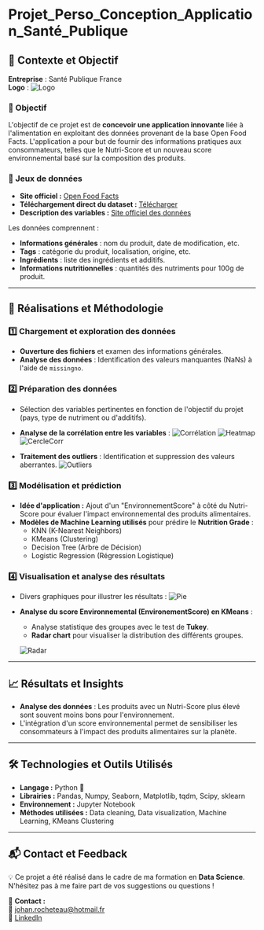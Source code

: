 # Projet_Perso_Conception_Application_Santé_Publique

## **📌 Contexte et Objectif**

**Entreprise** : Santé Publique France  
**Logo** : ![Logo](PhotosReadme/LogoP2.png)

### **🎯 Objectif**  
L'objectif de ce projet est de **concevoir une application innovante** liée à l'alimentation en exploitant des données provenant de la base Open Food Facts. L'application a pour but de fournir des informations pratiques aux consommateurs, telles que le Nutri-Score et un nouveau score environnemental basé sur la composition des produits.

### **📂 Jeux de données**  
- **Site officiel :** [Open Food Facts](https://world.openfoodfacts.org/)  
- **Téléchargement direct du dataset :** [Télécharger](https://s3-eu-west-1.amazonaws.com/static.oc-static.com/prod/courses/files/Parcours_data_scientist/Projet+-+Donn%C3%A9es+%C3%A9ducatives/Projet+Python_Dataset_Edstats_csv.zip)  
- **Description des variables :** [Site officiel des données](https://world.openfoodfacts.org/data/data-fields.txt)

Les données comprennent :
- **Informations générales** : nom du produit, date de modification, etc.
- **Tags** : catégorie du produit, localisation, origine, etc.
- **Ingrédients** : liste des ingrédients et additifs.
- **Informations nutritionnelles** : quantités des nutriments pour 100g de produit.

---

## **🚀 Réalisations et Méthodologie**

### **1️⃣ Chargement et exploration des données**
- **Ouverture des fichiers** et examen des informations générales.
- **Analyse des données** : Identification des valeurs manquantes (NaNs) à l'aide de `missingno`.
  
### **2️⃣ Préparation des données**
- Sélection des variables pertinentes en fonction de l'objectif du projet (pays, type de nutriment ou d'additifs).
- **Analyse de la corrélation entre les variables** :
  ![Corrélation](PhotosReadme/Correlation.png)
  ![Heatmap](PhotosReadme/Heatmap.png)
  ![CercleCorr](PhotosReadme/CercleCorr.png)

- **Traitement des outliers** : Identification et suppression des valeurs aberrantes.
  ![Outliers](PhotosReadme/Outliers.png)

### **3️⃣ Modélisation et prédiction**
- **Idée d'application :** Ajout d'un "EnvironnementScore" à côté du Nutri-Score pour évaluer l'impact environnemental des produits alimentaires.
- **Modèles de Machine Learning utilisés** pour prédire le **Nutrition Grade** :
  - KNN (K-Nearest Neighbors)
  - KMeans (Clustering)
  - Decision Tree (Arbre de Décision)
  - Logistic Regression (Régression Logistique)

### **4️⃣ Visualisation et analyse des résultats**
- Divers graphiques pour illustrer les résultats :
  ![Pie](PhotosReadme/Pie.png)

- **Analyse du score Environnemental (EnvironementScore) en KMeans** :
  - Analyse statistique des groupes avec le test de **Tukey**.
  - **Radar chart** pour visualiser la distribution des différents groupes.

  ![Radar](PhotosReadme/Radar.png)

---

## **📈 Résultats et Insights**

- **Analyse des données** : Les produits avec un Nutri-Score plus élevé sont souvent moins bons pour l'environnement.
- L'intégration d'un score environnemental permet de sensibiliser les consommateurs à l'impact des produits alimentaires sur la planète.

---

## **🛠️ Technologies et Outils Utilisés**

- **Langage :** Python 🐍
- **Librairies :** Pandas, Numpy, Seaborn, Matplotlib, tqdm, Scipy, sklearn
- **Environnement :** Jupyter Notebook
- **Méthodes utilisées :** Data cleaning, Data visualization, Machine Learning, KMeans Clustering

---

## **📬 Contact et Feedback**

💡 Ce projet a été réalisé dans le cadre de ma formation en **Data Science**. N'hésitez pas à me faire part de vos suggestions ou questions !

📩 **Contact :**  
📧 [johan.rocheteau@hotmail.fr](mailto:johan.rocheteau@hotmail.fr)  
🔗 [LinkedIn](https://www.linkedin.com/in/johan-rocheteau)





    



